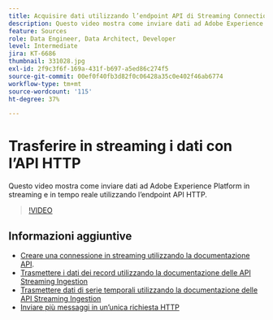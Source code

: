 ```yaml
---
title: Acquisire dati utilizzando l’endpoint API di Streaming Connection HTTP
description: Questo video mostra come inviare dati ad Adobe Experience Platform in streaming e in tempo reale utilizzando l’endpoint API HTTP.
feature: Sources
role: Data Engineer, Data Architect, Developer
level: Intermediate
jira: KT-6686
thumbnail: 331028.jpg
exl-id: 2f9c3f6f-169a-431f-b697-a5ed86c274f5
source-git-commit: 00ef0f40fb3d82f0c06428a35c0e402f46ab6774
workflow-type: tm+mt
source-wordcount: '115'
ht-degree: 37%

---
```


# Trasferire in streaming i dati con l’API HTTP

Questo video mostra come inviare dati ad Adobe Experience Platform in streaming e in tempo reale utilizzando l’endpoint API HTTP.

>[!VIDEO](https://video.tv.adobe.com/v/331028?learn=on)

## Informazioni aggiuntive

* [Creare una connessione in streaming utilizzando la documentazione API](https://experienceleague.adobe.com/docs/experience-platform/sources/api-tutorials/create/streaming/http.html).
* [Trasmettere i dati dei record utilizzando la documentazione delle API Streaming Ingestion](https://experienceleague.adobe.com/docs/experience-platform/ingestion/tutorials/streaming-record-data.html)
* [Trasmettere dati di serie temporali utilizzando la documentazione delle API Streaming Ingestion](https://experienceleague.adobe.com/docs/experience-platform/ingestion/tutorials/streaming-time-series-data.html)
* [Inviare più messaggi in un’unica richiesta HTTP](https://experienceleague.adobe.com/docs/experience-platform/ingestion/tutorials/streaming-multiple-messages.html)